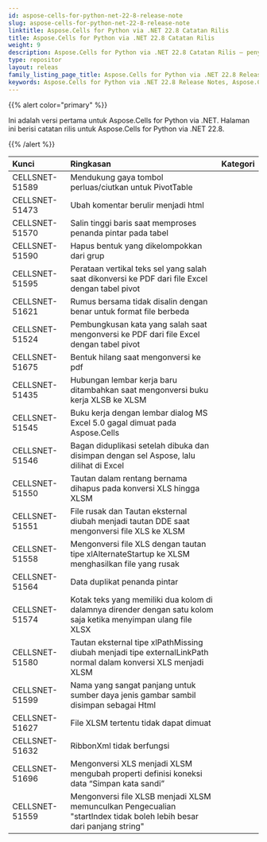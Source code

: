 ```yaml
---
id: aspose-cells-for-python-net-22-8-release-note
slug: aspose-cells-for-python-net-22-8-release-note
linktitle: Aspose.Cells for Python via .NET 22.8 Catatan Rilis
title: Aspose.Cells for Python via .NET 22.8 Catatan Rilis
weight: 9
description: Aspose.Cells for Python via .NET 22.8 Catatan Rilis – penyempurnaan terkini, fitur baru, dan perbaikan
type: repositor
layout: releas
family_listing_page_title: Aspose.Cells for Python via .NET 22.8 Release Note
keywords: Aspose.Cells for Python via .NET 22.8 Release Notes, Aspose.Cells for Python via .NET 22.8 updates and fixe
---
```

{{% alert color="primary" %}} 

Ini adalah versi pertama untuk Aspose.Cells for Python via .NET.
Halaman ini berisi catatan rilis untuk Aspose.Cells for Python via .NET 22.8.

{{% /alert %}} 

|**Kunci**|**Ringkasan**|**Kategori**|
| :- | :- | :- |
|CELLSNET-51589|Mendukung gaya tombol perluas/ciutkan untuk PivotTable|
|CELLSNET-51473|Ubah komentar berulir menjadi html|
|CELLSNET-51570|Salin tinggi baris saat memproses penanda pintar pada tabel|
|CELLSNET-51590|Hapus bentuk yang dikelompokkan dari grup|
|CELLSNET-51595|Perataan vertikal teks sel yang salah saat dikonversi ke PDF dari file Excel dengan tabel pivot|
|CELLSNET-51621|Rumus bersama tidak disalin dengan benar untuk format file berbeda|
|CELLSNET-51524|Pembungkusan kata yang salah saat mengonversi ke PDF dari file Excel dengan tabel pivot|
|CELLSNET-51675|Bentuk hilang saat mengonversi ke pdf|
|CELLSNET-51435|Hubungan lembar kerja baru ditambahkan saat mengonversi buku kerja XLSB ke XLSM|
|CELLSNET-51545|Buku kerja dengan lembar dialog MS Excel 5.0 gagal dimuat pada Aspose.Cells|
|CELLSNET-51546|Bagan diduplikasi setelah dibuka dan disimpan dengan sel Aspose, lalu dilihat di Excel|
|CELLSNET-51550|Tautan dalam rentang bernama dihapus pada konversi XLS hingga XLSM|
|CELLSNET-51551|File rusak dan Tautan eksternal diubah menjadi tautan DDE saat mengonversi file XLS ke XLSM|
|CELLSNET-51558|Mengonversi file XLS dengan tautan tipe xlAlternateStartup ke XLSM menghasilkan file yang rusak|
|CELLSNET-51564|Data duplikat penanda pintar|
|CELLSNET-51574|Kotak teks yang memiliki dua kolom di dalamnya dirender dengan satu kolom saja ketika menyimpan ulang file XLSX|
|CELLSNET-51580|Tautan eksternal tipe xlPathMissing diubah menjadi tipe externalLinkPath normal dalam konversi XLS menjadi XLSM|
|CELLSNET-51599|Nama yang sangat panjang untuk sumber daya jenis gambar sambil disimpan sebagai Html|
|CELLSNET-51627|File XLSM tertentu tidak dapat dimuat|
|CELLSNET-51632|RibbonXml tidak berfungsi|
|CELLSNET-51696|Mengonversi XLS menjadi XLSM mengubah properti definisi koneksi data “Simpan kata sandi”|
|CELLSNET-51559|Mengonversi file XLSB menjadi XLSM memunculkan Pengecualian "startIndex tidak boleh lebih besar dari panjang string"|
